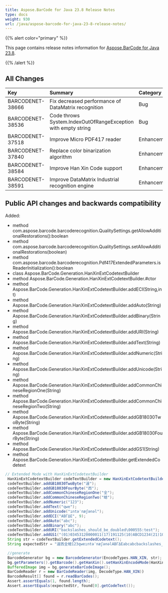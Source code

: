 ```yaml
---
title: Aspose.BarCode for Java 23.8 Release Notes
type: docs
weight: 930
url: /java/aspose-barcode-for-java-23-8-release-notes/
---
```


{{% alert color="primary" %}}

This page contains release notes information for [Aspose.BarCode for Java 23.8](https://downloads.aspose.com/barcode/java/new-releases/aspose.barcode-for-java-23.8/).

{{% /alert %}}
## **All Changes**

|**Key**|**Summary**|**Category**|
| :- | :- | :- |
|BARCODENET-38666|Fix decreased performance of DataMatrix recognition|Bug|
|BARCODENET-38536|Code throws System.IndexOutOfRangeException with empty string|Bug|
|BARCODENET-37518|Improve Micro PDF417 reader|Enhancement|
|BARCODENET-37840|Replace color binarization algorithm|Enhancement|
|BARCODENET-38584|Improve Han Xin Code support|Enhancement|
|BARCODENET-38591|Improve DataMatrix Industrial recognition engine|Enhancement|

## Public API changes and backwards compatibility

Added:

- method com.aspose.barcode.barcoderecognition.QualitySettings.getAllowAdditionalRestorations():boolean
- method com.aspose.barcode.barcoderecognition.QualitySettings.setAllowAdditionalRestorations(boolean)
- method com.aspose.barcode.barcoderecognition.Pdf417ExtendedParameters.isReaderInitialization():boolean
- class  Aspose.BarCode.Generation.HanXinExtCodetextBuilder
- method Aspose.BarCode.Generation.HanXinExtCodetextBuilder.#ctor
- method Aspose.BarCode.Generation.HanXinExtCodetextBuilder.addECI(String,int)
- method Aspose.BarCode.Generation.HanXinExtCodetextBuilder.addAuto(String)
- method Aspose.BarCode.Generation.HanXinExtCodetextBuilder.addBinary(String)
- method Aspose.BarCode.Generation.HanXinExtCodetextBuilder.addURI(String)
- method Aspose.BarCode.Generation.HanXinExtCodetextBuilder.addText(String)
- method Aspose.BarCode.Generation.HanXinExtCodetextBuilder.addNumeric(String)
- method Aspose.BarCode.Generation.HanXinExtCodetextBuilder.addUnicode(String)
- method Aspose.BarCode.Generation.HanXinExtCodetextBuilder.addCommonChineseRegionOne(String)
- method Aspose.BarCode.Generation.HanXinExtCodetextBuilder.addCommonChineseRegionTwo(String)
- method Aspose.BarCode.Generation.HanXinExtCodetextBuilder.addGB18030TwoByte(String)
- method Aspose.BarCode.Generation.HanXinExtCodetextBuilder.addGB18030FourByte(String)
- method Aspose.BarCode.Generation.HanXinExtCodetextBuilder.addGS1(String)
- method Aspose.BarCode.Generation.HanXinExtCodetextBuilder.getExtendedCodetext

```Java
// Extended Mode with HanXinExtCodetextBuilder
 HanXinExtCodetextBuilder codeTextBuilder = new HanXinExtCodetextBuilder();
 codeTextBuilder.addGB18030TwoByte("漄");
 codeTextBuilder.addGB18030FourByte("㐁");
 codeTextBuilder.addCommonChineseRegionOne("全");
 codeTextBuilder.addCommonChineseRegionTwo("螅");
 codeTextBuilder.addNumeric("123");
 codeTextBuilder.addText("qwe");
 codeTextBuilder.addUnicode("ıntəˈnæʃənəl");
 codeTextBuilder.addECI("ΑΒΓΔΕ", 9);
 codeTextBuilder.addAuto("abc");
 codeTextBuilder.addBinary("abc");
 codeTextBuilder.addURI("backslashes_should_be_doubled\000555:test");
 codeTextBuilder.addGS1("(01)03453120000011(17)191125(10)ABCD1234(21)10");
 String str = codeTextBuilder.getExtendedCodetext();
 String expectedStr = "漄㐁全螅123qweıntəˈnæʃənəlΑΒΓΔΕabcabcbackslashes_should_be_doubled\000555:test(01)03453120000011(17)191125(10)ABCD1234(21)10";

 //generate
 BarcodeGenerator bg = new BarcodeGenerator(EncodeTypes.HAN_XIN, str);
 bg.getParameters().getBarcode().getHanXin().setHanXinEncodeMode(HanXinEncodeMode.EXTENDED);
 BufferedImage img = bg.generateBarCodeImage();
 BarCodeReader r = new BarCodeReader(img, DecodeType.HAN_XIN))
 BarcodeResult[] found = r.readBarCodes();
 Assert.assertEquals(1, found.length);
 Assert.assertEquals(expectedStr, found[0].getCodeText());
```
